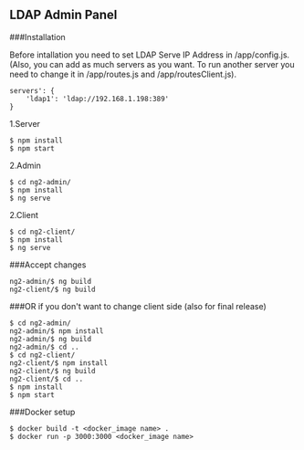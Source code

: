 LDAP Admin Panel
--------

###Installation

Before intallation you need to set LDAP Serve IP Address in /app/config.js.
(Also, you can add as much servers as you want. To run another server you need to change it in /app/routes.js and
/app/routesClient.js).
```
servers': {
    'ldap1': 'ldap://192.168.1.198:389'
}
```

1.Server
```
$ npm install
$ npm start
```
2.Admin
```
$ cd ng2-admin/
$ npm install
$ ng serve
```
2.Client
```
$ cd ng2-client/
$ npm install
$ ng serve
```
###Accept changes

```
ng2-admin/$ ng build
ng2-client/$ ng build
```

###OR  if you don't want to change client side (also for final release)

```
$ cd ng2-admin/
ng2-admin/$ npm install
ng2-admin/$ ng build
ng2-admin/$ cd ..
$ cd ng2-client/
ng2-client/$ npm install
ng2-client/$ ng build
ng2-client/$ cd ..
$ npm install
$ npm start
```

###Docker setup

```
$ docker build -t <docker_image name> .
$ docker run -p 3000:3000 <docker_image name>
```